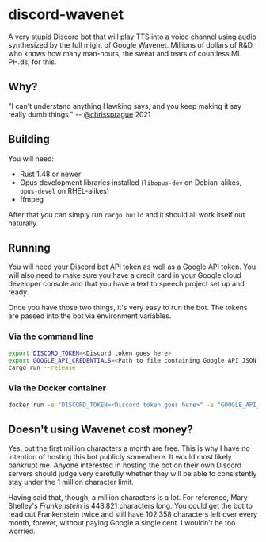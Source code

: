 # discord-wavenet

A very stupid Discord bot that will play TTS into a voice channel using audio synthesized by the full might of Google Wavenet.
Millions of dollars of R&D, who knows how many man-hours, the sweat and tears of countless ML PH.ds, for this.

## Why?

"I can't understand anything Hawking says, and you keep making it say really dumb things." -- [@chrissprague](https://github.com/chrissprague) 2021

## Building

You will need:

* Rust 1.48 or newer
* Opus development libraries installed (`libopus-dev` on Debian-alikes, `opus-devel` on RHEL-alikes)
* ffmpeg

After that you can simply run `cargo build` and it should all work itself out naturally.

## Running

You will need your Discord bot API token as well as a Google API token. You will also need to make sure you have a credit
card in your Google cloud developer console and that you have a text to speech project set up and ready.

Once you have those two things, it's very easy to run the bot. The tokens are passed into the bot via environment variables.

### Via the command line

```sh
export DISCORD_TOKEN=<Discord token goes here>
export GOOGLE_API_CREDENTIALS=<Path to file containing Google API JSON goes here>
cargo run --release
```

### Via the Docker container

```sh
docker run -e "DISCORD_TOKEN=<Discord token goes here>" -e "GOOGLE_API_CREDENTIALS=<Path to file containing Google API JSON goes here>" --rm -it ghcr.io/sriramanujam/discord-wavenet:latest
```

## Doesn't using Wavenet cost money?

Yes, but the first million characters a month are free. This is why I have no intention of hosting this bot publicly somewhere. It would most likely bankrupt me. Anyone interested in hosting the bot on their own Discord servers should judge very carefully whether they will be able to consistently stay under the 1 million character limit.

Having said that, though, a million characters is a lot. For reference, Mary Shelley's _Frankenstein_ is 448,821 characters long. You could get the bot to read out Frankenstein twice and still have 102,358 characters left over every month, forever, without paying Google a single cent. I wouldn't be too worried.
